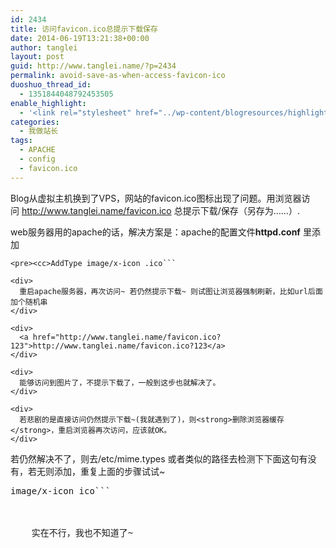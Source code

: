 ```yaml
---
id: 2434
title: 访问favicon.ico总提示下载保存
date: 2014-06-19T13:21:38+00:00
author: tanglei
layout: post
guid: http://www.tanglei.name/?p=2434
permalink: avoid-save-as-when-access-favicon-ico
duoshuo_thread_id:
  - 1351844048792453505
enable_highlight:
  - '<link rel="stylesheet" href="../wp-content/blogresources/highlightconfig/highlight.default.min.css"><script src="../wp-content/blogresources/highlightconfig/jquery-2.1.4.min.js"></script><script src="../wp-content/blogresources/highlightconfig/enable_highlight.js"></script>'
categories:
  - 我做站长
tags:
  - APACHE
  - config
  - favicon.ico
---
```

Blog从虚拟主机换到了VPS，网站的favicon.ico图标出现了问题。用浏览器访问 <http://www.tanglei.name/favicon.ico> 总提示下载/保存（另存为……）.

<div>
  <div>
    web服务器用的apache的话，解决方案是：apache的配置文件<strong>httpd.conf</strong> 里添加</p> 
    
    <pre><cc>AddType image/x-icon .ico```
    
    <div>
      重启apache服务器，再次访问~ 若仍然提示下载~ 则试图让浏览器强制刷新，比如url后面加个随机串
    </div>
    
    <div>
      <a href="http://www.tanglei.name/favicon.ico?123">http://www.tanglei.name/favicon.ico?123</a>
    </div>
    
    <div>
      能够访问到图片了，不提示下载了，一般到这步也就解决了。
    </div>
    
    <div>
      若悲剧的是直接访问仍然提示下载~(我就遇到了)，则<strong>删除浏览器缓存</strong>，重启浏览器再次访问，应该就OK。
    </div>
  </div>
  
  <div>
  </div>
  
  <div>
    若仍然解决不了，则去/etc/mime.types 或者类似的路径去检测下下面这句有没有，若无则添加，重复上面的步骤试试~
  </div>
  
  <pre><cc>image/x-icon ico```
  
  <div>
    实在不行，我也不知道了~
  </div>
</div>
